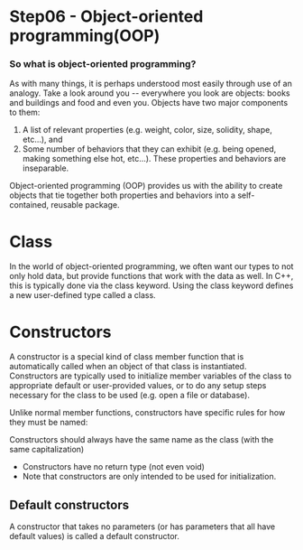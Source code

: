 # Step06 - Object-oriented programming(OOP)

### So what is object-oriented programming? 

As with many things, it is perhaps understood most easily through use of an analogy. 
Take a look around you -- everywhere you look are objects: books and buildings and food and even you. 
Objects have two major components to them: 
1) A list of relevant properties (e.g. weight, color, size, solidity, shape, etc…), and 
2) Some number of behaviors that they can exhibit (e.g. being opened, making something else hot, etc…). 
These properties and behaviors are inseparable.

Object-oriented programming (OOP) provides us with the ability to create objects that tie together both properties and behaviors into a self-contained, reusable package. 


# Class
In the world of object-oriented programming, we often want our types to not only hold data, but provide functions that work with the data as well. 
In C++, this is typically done via the class keyword. Using the class keyword defines a new user-defined type called a class.


# Constructors
A constructor is a special kind of class member function that is automatically called when an object of that class is instantiated. 
Constructors are typically used to initialize member variables of the class to appropriate default or user-provided values, 
or to do any setup steps necessary for the class to be used (e.g. open a file or database).

Unlike normal member functions, constructors have specific rules for how they must be named:

Constructors should always have the same name as the class (with the same capitalization)
 - Constructors have no return type (not even void)
 - Note that constructors are only intended to be used for initialization. 


## Default constructors
A constructor that takes no parameters (or has parameters that all have default values) is called a default constructor.













